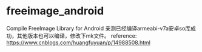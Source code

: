 freeimage_android
=================

Compile FreeImage Library for Android
亲测已经编译armeabi-v7a安卓so库成功，其他版本也可以编译，修改下mk文件。
reference:
https://www.cnblogs.com/huangfuyuan/p/14988508.html
